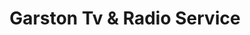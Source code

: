 ---
title: "Garston Tv & Radio Service"
url: /abbots-langley/garston-tv-and-radio-service/
shop: electronics
---